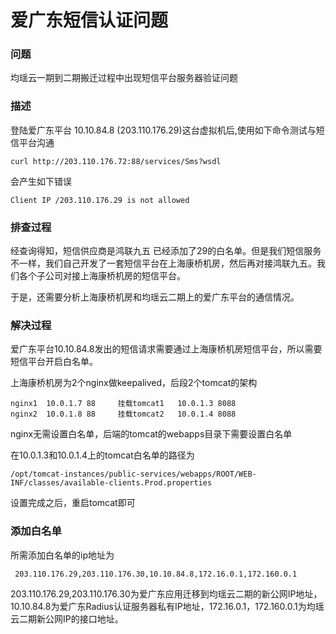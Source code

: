 # 爱广东短信认证问题

### 问题

均瑶云一期到二期搬迁过程中出现短信平台服务器验证问题

### 描述

登陆爱广东平台 10.10.84.8 (203.110.176.29)这台虚拟机后,使用如下命令测试与短信平台沟通

```
curl http://203.110.176.72:88/services/Sms?wsdl
```

会产生如下错误

```
Client IP /203.110.176.29 is not allowed
```

### 排查过程

经查询得知，短信供应商是鸿联九五  已经添加了29的白名单。但是我们短信服务不一样，我们自己开发了一套短信平台在上海康桥机房，然后再对接鸿联九五。我们各个子公司对接上海康桥机房的短信平台。

于是，还需要分析上海康桥机房和均瑶云二期上的爱广东平台的通信情况。

### 解决过程

爱广东平台10.10.84.8发出的短信请求需要通过上海康桥机房短信平台，所以需要短信平台开启白名单。

上海康桥机房为2个nginx做keepalived，后段2个tomcat的架构

```
nginx1	10.0.1.7 88		挂载tomcat1	10.0.1.3 8088
nginx2	10.0.1.8 88		挂载tomcat2	10.0.1.4 8088
```

nginx无需设置白名单，后端的tomcat的webapps目录下需要设置白名单

在10.0.1.3和10.0.1.4上的tomcat白名单的路径为

```
/opt/tomcat-instances/public-services/webapps/ROOT/WEB-INF/classes/available-clients.Prod.properties
```

设置完成之后，重启tomcat即可

### 添加白名单

所需添加白名单的ip地址为

```
 203.110.176.29,203.110.176.30,10.10.84.8,172.16.0.1,172.160.0.1
```

203.110.176.29,203.110.176.30为爱广东应用迁移到均瑶云二期的新公网IP地址，10.10.84.8为爱广东Radius认证服务器私有IP地址，172.16.0.1，172.160.0.1为均瑶云二期新公网IP的接口地址。